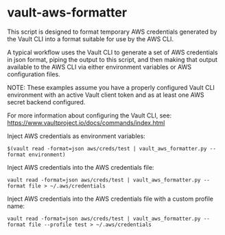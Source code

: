 # vault-aws-formatter

This script is designed to format temporary AWS credentials
generated by the Vault CLI into a format suitable for use by the AWS CLI.

A typical workflow uses the Vault CLI to generate a set of AWS
credentials in json format, piping the output to this script,
and then making that output available to the AWS CLI via either environment
variables or AWS configuration files.

NOTE: These examples assume you have a properly configured Vault
CLI environment with an active Vault client token and as at
least one AWS secret backend configured.

For more information about configuring the Vault CLI, see:
https://www.vaultproject.io/docs/commands/index.html

Inject AWS credentials as environment variables:

    $(vault read -format=json aws/creds/test | vault_aws_formatter.py --format environment)

Inject AWS credentials into the AWS credentials file:

    vault read -format=json aws/creds/test | vault_aws_formatter.py --format file > ~/.aws/credentials

Inject AWS credentials into the AWS credentials file with a custom profile name:

    vault read -format=json aws/creds/test | vault_aws_formatter.py --format file --profile test > ~/.aws/credentials
